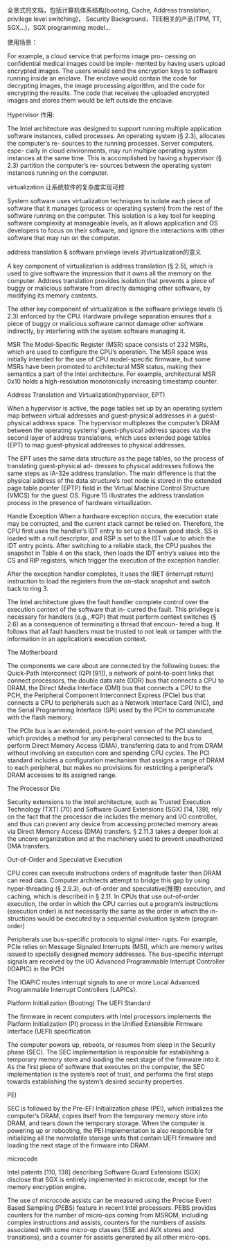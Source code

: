 
全景式的文档，包括计算机体系结构(booting, Cache, Address translation, privilege level switching)，
Security Background，TEE相关的产品(TPM, TT, SGX...)，SGX programming model...




使用场景：

For example, a cloud service that performs image pro- cessing on confidential medical images could be imple- mented by having users upload encrypted images. The users would send the encryption keys to software running inside an enclave. The enclave would contain the code for decrypting images, the image processing algorithm, and the code for encrypting the results. The code that receives the uploaded encrypted images and stores them would be left outside the enclave.

Hypervisor 作用:

The Intel architecture was designed to support running multiple application software instances, called processes. An operating system (§ 2.3), allocates the computer’s re- sources to the running processes. Server computers, espe- cially in cloud environments, may run multiple operating system instances at the same time. This is accomplished by having a hypervisor (§ 2.3) partition the computer’s re- sources between the operating system instances running on the computer.

virtualization 让系统软件的复杂度实现可控

System software uses virtualization techniques to isolate each piece of software that it manages (process or operating system) from the rest of the software running on the computer. This isolation is a key tool for keeping software complexity at manageable levels, as it allows application and OS developers to focus on their software, and ignore the interactions with other software that may run on the computer.

address translation & software privilege levels 对virtualization的意义

A key component of virtualization is address translation (§ 2.5), which is used to give software the impression that it owns all the memory on the computer. Address translation provides isolation that prevents a piece of buggy or malicious software from directly damaging other software, by modifying its memory contents.

The other key component of virtualization is the software privilege levels (§ 2.3) enforced by the CPU. Hardware privilege separation ensures that a piece of buggy or malicious software cannot damage other software indirectly, by interfering with the system software managing it.

MSR
The Model-Specific Register (MSR) space consists of 232 MSRs, which are used to configure the CPU’s operation. The MSR space was initially intended for the use of CPU model-specific firmware, but some MSRs have been promoted to architectural MSR status, making their semantics a part of the Intel architecture. For example, architectural MSR 0x10 holds a high-resolution monotonically increasing timestamp counter.

Address Translation and Virtualization(hypervisor, EPT)

When a hypervisor is active, the page tables set up by an operating system map between virtual addresses and guest-physical addresses in a guest-physical address space. The hypervisor multiplexes the computer’s DRAM between the operating systems’ guest-physical address spaces via the second layer of address translations, which uses extended page tables (EPT) to map guest-physical addresses to physical addresses.

The EPT uses the same data structure as the page tables, so the process of translating guest-physical ad- dresses to physical addresses follows the same steps as IA-32e address translation. The main difference is that the physical address of the data structure’s root node is stored in the extended page table pointer (EPTP) field in the Virtual Machine Control Structure (VMCS) for the guest OS. Figure 15 illustrates the address translation process in the presence of hardware virtualization.


Handle Exception
When a hardware exception occurs, the execution state may be corrupted, and the current stack cannot be relied on. Therefore, the CPU first uses the handler’s IDT entry to set up a known good stack. SS is loaded with a null descriptor, and RSP is set to the IST value to which the IDT entry points. After switching to a reliable stack, the CPU pushes the snapshot in Table 4 on the stack, then loads the IDT entry’s values into the CS and RIP registers, which trigger the execution of the exception handler.

After the exception handler completes, it uses the IRET (interrupt return) instruction to load the registers from the on-stack snapshot and switch back to ring 3.

The Intel architecture gives the fault handler complete control over the execution context of the software that in- curred the fault. This privilege is necessary for handlers (e.g., #GP) that must perform context switches (§ 2.6) as a consequence of terminating a thread that encoun- tered a bug. It follows that all fault handlers must be trusted to not leak or tamper with the information in an application’s execution context.


The Motherboard

The components we care about are connected by the following buses: the Quick-Path Interconnect (QPI [91]), a network of point-to-point links that connect processors, the double data rate (DDR) bus that connects a CPU to DRAM, the Direct Media Interface (DMI) bus that connects a CPU to the PCH, the Peripheral Component Interconnect Express (PCIe) bus that connects a CPU to peripherals such as a Network Interface Card (NIC), and the Serial Programming Interface (SPI) used by the PCH to communicate with the flash memory.

The PCIe bus is an extended, point-to-point version of the PCI standard, which provides a method for any peripheral connected to the bus to perform Direct Memory Access (DMA), transferring data to and from DRAM without involving an execution core and spending CPU cycles. The PCI standard includes a configuration mechanism that assigns a range of DRAM to each peripheral, but makes no provisions for restricting a peripheral’s DRAM accesses to its assigned range.

The Processor Die

Security extensions to the Intel architecture, such as Trusted Execution Technology (TXT) [70] and Software Guard Extensions (SGX) [14, 139], rely on the fact that the processor die includes the memory and I/O controller, and thus can prevent any device from accessing protected memory areas via Direct Memory Access (DMA) transfers. § 2.11.3 takes a deeper look at the uncore organization and at the machinery used to prevent unauthorized DMA transfers.

Out-of-Order and Speculative Execution

CPU cores can execute instructions orders of magnitude faster than DRAM can read data. Computer architects attempt to bridge this gap by using hyper-threading (§ 2.9.3), out-of-order and speculative(推理) execution, and caching, which is described in § 2.11. In CPUs that use out-of-order execution, the order in which the CPU carries out a program’s instructions (execution order) is not necessarily the same as the order in which the in- structions would be executed by a sequential evaluation system (program order)


Peripherals use bus-specific protocols to signal inter- rupts. For example, PCIe relies on Message Signaled Interrupts (MSI), which are memory writes issued to specially designed memory addresses. The bus-specific interrupt signals are received by the I/O Advanced Programmable Interrupt Controller (IOAPIC) in the PCH

The IOAPIC routes interrupt signals to one or more Local Advanced Programmable Interrupt Controllers (LAPICs).

Platform Initialization (Booting)
The UEFI Standard

The firmware in recent computers with Intel processors implements the Platform Initialization (PI) process in the Unified Extensible Firmware Interface (UEFI) specification

The computer powers up, reboots, or resumes from sleep in the Security phase (SEC). The SEC implementation is responsible for establishing a temporary memory store and loading the next stage of the firmware into it. As the first piece of software that executes on the computer, the SEC implementation is the system’s root of trust, and performs the first steps towards establishing the system’s desired security properties.


PEI

SEC is followed by the Pre-EFI Initialization phase (PEI), which initializes the computer’s DRAM, copies itself from the temporary memory store into DRAM, and tears down the temporary storage. When the computer is powering up or rebooting, the PEI implementation is also responsible for initializing all the nonvolatile storage units that contain UEFI firmware and loading the next stage of the firmware into DRAM.

microcode

Intel patents [110, 138] describing Software Guard Extensions (SGX) disclose that SGX is entirely implemented in microcode, except for the memory encryption engine. 

The use of microcode assists can be measured using the Precise Event Based Sampling (PEBS) feature in recent Intel processors. PEBS provides counters for the number of micro-ops coming from MSROM, including complex instructions and assists, counters for the numbers of assists associated with some micro-op classes (SSE and AVX stores and transitions), and a counter for assists generated by all other micro-ops.


